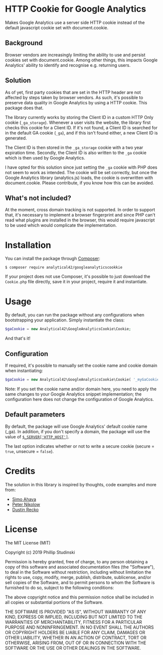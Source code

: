 # HTTP Cookie for Google Analytics

Makes Google Analytics use a server side HTTP cookie instead of the default javascript cookie set with document.cookie.

## Background

Browser vendors are increasingly limiting the ability to use and persist cookies set with document.cookie. Among other things, this impacts Google Analytics' ability to identify and recognise e.g. returning users.

## Solution

As of yet, first party cookies that are set in the HTTP header are not affected by steps taken by browser vendors. As such, it's possible to preserve data quality in Google Analytics by using a HTTP cookie. This package does that.

The library currently works by storing the Client ID in a custom HTTP Only cookie (`_ga_storage`). Whenever a user visits the website, the library first checks this cookie for a Client ID. If it's not found, a Client ID is searched for in the default GA cookie (`_ga`), and if this isn't found either, a new Client ID is generated.

The Client ID is then stored in the `_ga_storage` cookie with a two year expiration time. Secondly, the Client ID is also written to the `_ga` cookie which is then used by Google Analytics.

I have opted for this solution since just setting the `_ga` cookie with PHP does not seem to work as intended. The cookie will be set correctly, but once the Google Analytics library (analytics.js) loads, the cookie is overwritten with document.cookie. Please contribute, if you know how this can be avoided.

## What's not included?

At the moment, cross domain tracking is not supported. In order to support that, it's necessary to implement a browser fingerprint and since PHP can't read what plugins are installed in the browser, this would require javascript to be used which would complicate the implementation.

# Installation

You can install the package through [Composer](https://getcomposer.org/):

```
$ composer require analytical42/googleanalyticscookkie
```

If your project does not use Composer, it's possible to just download the `Cookie.php` file directly, save it in your project, require it and instantiate.

# Usage

By default, you can run the package without any configurations when bootstrapping your application. Simply instantiate the class:

```php
$gaCookie = new Analytical42\GoogleAnalyticsCookie\Cookie;
```

And that's it!

## Configuration

If required, it's possible to manually set the cookie name and cookie domain when instantiating:

```php
$gaCookie = new Analytical42\GoogleAnalyticsCookie\Cookie( '_myGaCookieName', 'mydomain.com', true );
```

Note: If you set the cookie name and/or domain here, you need to apply the same changes to your Google Analytics snippet implementation; the configuration here does not change the configuration of Google Analytics.

## Default parameters

By default, the package will use Google Analytics' default cookie name (\_ga). In addition, if you don't specify a domain, the package will use the value of [`$_SERVER['HTTP_HOST']`](http://php.net/manual/en/reserved.variables.server.php).

The last option indicates whether or not to write a secure cookie (secure = `true`, unsecure = `false`).

# Credits

The solution in this library is inspired by thoughts, code examples and more from:

- [Simo Ahava](https://www.simoahava.com/analytics/itp-2-1-and-web-analytics/#set-cookie-headers-in-a-server-side-script)
- [Peter Nikolow](http://peter.nikolow.me/safari-itp-2-1-demo/)
- [Dustin Recko](https://omr.ruhr/google-analytics-itp-2-1-prevention-http-set-cookie-snippet-182092779d40)

# License

The MIT License (MIT)

Copyright (c) 2019 Phillip Studinski

Permission is hereby granted, free of charge, to any person obtaining a copy of this software and associated documentation files (the "Software"), to deal in the Software without restriction, including without limitation the rights to use, copy, modify, merge, publish, distribute, sublicense, and/or sell copies of the Software, and to permit persons to whom the Software is furnished to do so, subject to the following conditions:

The above copyright notice and this permission notice shall be included in all copies or substantial portions of the Software.

THE SOFTWARE IS PROVIDED "AS IS", WITHOUT WARRANTY OF ANY KIND, EXPRESS OR IMPLIED, INCLUDING BUT NOT LIMITED TO THE WARRANTIES OF MERCHANTABILITY, FITNESS FOR A PARTICULAR PURPOSE AND NONINFRINGEMENT. IN NO EVENT SHALL THE AUTHORS OR COPYRIGHT HOLDERS BE LIABLE FOR ANY CLAIM, DAMAGES OR OTHER LIABILITY, WHETHER IN AN ACTION OF CONTRACT, TORT OR OTHERWISE, ARISING FROM, OUT OF OR IN CONNECTION WITH THE SOFTWARE OR THE USE OR OTHER DEALINGS IN THE SOFTWARE.
